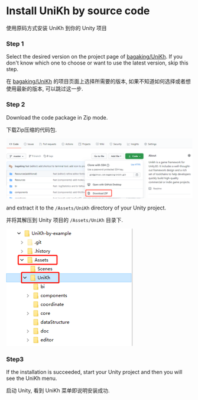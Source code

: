 # Install UniKh by source code

使用原码方式安装 UniKh 到你的 Unity 项目 

### Step 1

Select the desired version on the project page of [bagaking/UniKh](https://github.com/bagaking/UniKh). If you don't know which one to choose or want to use the latest version, skip this step.

在 [bagaking/UniKh](https://github.com/bagaking/UniKh) 的项目页面上选择所需要的版本, 如果不知道如何选择或者想使用最新的版本, 可以跳过这一步.

### Step 2

Download the code package in Zip mode.

下载Zip压缩的代码包.

![image-20200815012204268](install_uniKh_by_source_code.assets/image-20200815012204268.png)

and extract it to the `/Assets/UniKh` directory of your Unity project.

并将其解压到 Unity 项目的 `/Assets/UniKh` 目录下.

![image-20200815012253838](install_uniKh_by_source_code.assets/image-20200815012253838.png)

### Step3

If the installation is succeeded, start your Unity project and then you will see the UniKh menu.

启动 Unity, 看到 UniKh 菜单即说明安装成功.

